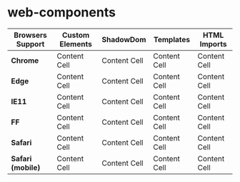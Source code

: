 # web-components

| Browsers Support   | Custom Elements | ShadowDom     |  Templates    | HTML Imports  |
| ------------------ | --------------- | ------------- | ------------- | ------------- |
| **Chrome**         | Content Cell    | Content Cell  | Content Cell  | Content Cell  |
| **Edge**           | Content Cell    | Content Cell  | Content Cell  | Content Cell  |
| **IE11**           | Content Cell    | Content Cell  | Content Cell  | Content Cell  |
| **FF**             | Content Cell    | Content Cell  | Content Cell  | Content Cell  |
| **Safari**         | Content Cell    | Content Cell  | Content Cell  | Content Cell  |
| **Safari (mobile)**| Content Cell    | Content Cell  | Content Cell  | Content Cell  |
